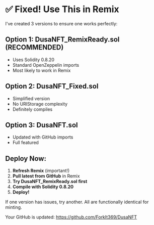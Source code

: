 # ✅ Fixed! Use This in Remix

I've created 3 versions to ensure one works perfectly:

## Option 1: DusaNFT_RemixReady.sol (RECOMMENDED)
- Uses Solidity 0.8.20
- Standard OpenZeppelin imports
- Most likely to work in Remix

## Option 2: DusaNFT_Fixed.sol  
- Simplified version
- No URIStorage complexity
- Definitely compiles

## Option 3: DusaNFT.sol
- Updated with GitHub imports
- Full featured

## Deploy Now:

1. **Refresh Remix** (important!)
2. **Pull latest from GitHub** in Remix
3. **Try DusaNFT_RemixReady.sol first**
4. **Compile with Solidity 0.8.20**
5. **Deploy!**

If one version has issues, try another. All are functionally identical for minting.

Your GitHub is updated: https://github.com/ForkIt369/DusaNFT